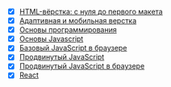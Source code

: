 - [X] [HTML-вёрстка: с нуля до первого макета](https://github.com/TomSG03/html-layout/tree/main)
- [x] [Адаптивная и мобильная верстка](https://github.com/TomSG03/MQ30Diplom)
- [x] [Основы программирования](https://github.com/TomSG03/programming-basics)
- [x] [Основы Javascript](https://github.com/TomSG03/bjs-diplom)
- [x] [Базовый JavaScript в браузере](https://github.com/TomSG03/JSB-Diplom)
- [x] [Продвинутый JavaScript](https://github.com/TomSG03/ajs-homeworks-list)
- [x] [Продвинутый JavaScript в браузере](https://github.com/TomSG03/ahs-homeworks-list)
- [x] [React](https://github.com/TomSG03/ra-homeworks-list)
